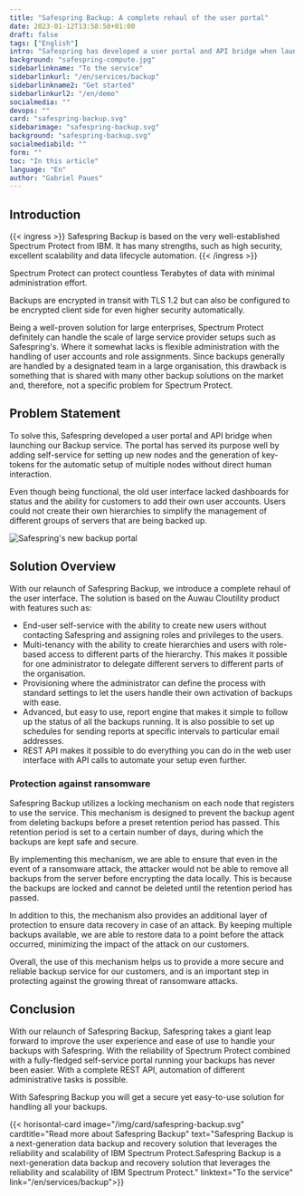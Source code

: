```yaml
---
title: "Safespring Backup: A complete rehaul of the user portal"
date: 2023-01-12T13:58:58+01:00
draft: false
tags: ["English"]
intro: "Safespring has developed a user portal and API bridge when launching our Safespring Backup service"
background: "safespring-compute.jpg"
sidebarlinkname: "To the service"
sidebarlinkurl: "/en/services/backup"
sidebarlinkname2: "Get started"
sidebarlinkurl2: "/en/demo"
socialmedia: ""
devops: ""
card: "safespring-backup.svg"
sidebarimage: "safespring-backup.svg"
background: "safespring-backup.svg"
socialmediabild: ""
form: ""
toc: "In this article"
language: "En"
author: "Gabriel Paues"
---
```



## Introduction

{{< ingress >}} 
Safespring Backup is based on the very well-established Spectrum Protect from IBM. It has many strengths, such as high security, excellent scalability and data lifecycle automation. 
{{< /ingress >}}

Spectrum Protect can protect countless Terabytes of data with minimal administration effort.

Backups are encrypted in transit with TLS 1.2 but can also be configured to be encrypted client side for even higher security automatically.

Being a well-proven solution for large enterprises, Spectrum Protect definitely can handle the scale of large service provider setups such as Safespring's. Where it somewhat lacks is flexible administration with the handling of user accounts and role assignments. Since backups generally are handled by a designated team in a large organisation, this drawback is something that is shared with many other backup solutions on the market and, therefore, not a specific problem for Spectrum Protect.

## Problem Statement

To solve this, Safespring developed a user portal and API bridge when launching our Backup service. The portal has served its purpose well by adding self-service for setting up new nodes and the generation of key-tokens for the automatic setup of multiple nodes without direct human interaction.

Even though being functional, the old user interface lacked dashboards for status and the ability for customers to add their own user accounts. Users could not create their own hierarchies to simplify the management of different groups of servers that are being backed up.

![Safespring's new backup portal](/img/safespring-backup-portal.png)

## Solution Overview

With our relaunch of Safespring Backup, we introduce a complete rehaul of the user interface. The solution is based on the Auwau Cloutility product with features such as:

- End-user self-service with the ability to create new users without contacting Safespring and assigning roles and privileges to the users.
- Multi-tenancy with the ability to create hierarchies and users with role-based access to different parts of the hierarchy. This makes it possible for one administrator to delegate different servers to different parts of the organisation.
- Provisioning where the administrator can define the process with standard settings to let the users handle their own activation of backups with ease.
- Advanced, but easy to use, report engine that makes it simple to follow up the status of all the backups running. It is also possible to set up schedules for sending reports at specific intervals to particular email addresses.
- REST API makes it possible to do everything you can do in the web user interface with API calls to automate your setup even further.

### Protection against ransomware

Safespring Backup utilizes a locking mechanism on each node that registers to use the service. This mechanism is designed to prevent the backup agent from deleting backups before a preset retention period has passed. This retention period is set to a certain number of days, during which the backups are kept safe and secure.

By implementing this mechanism, we are able to ensure that even in the event of a ransomware attack, the attacker would not be able to remove all backups from the server before encrypting the data locally. This is because the backups are locked and cannot be deleted until the retention period has passed.

In addition to this, the mechanism also provides an additional layer of protection to ensure data recovery in case of an attack. By keeping multiple backups available, we are able to restore data to a point before the attack occurred, minimizing the impact of the attack on our customers.

Overall, the use of this mechanism helps us to provide a more secure and reliable backup service for our customers, and is an important step in protecting against the growing threat of ransomware attacks.

## Conclusion

With our relaunch of Safespring Backup, Safespring takes a giant leap forward to improve the user experience and ease of use to handle your backups with Safespring. With the reliability of Spectrum Protect combined with a fully-fledged self-service portal running your backups has never been easier. With a complete REST API, automation of different administrative tasks is possible.

With Safespring Backup you will get a secure yet easy-to-use solution for handling all your backups.

{{< horisontal-card image="/img/card/safespring-backup.svg" cardtitle="Read more about Safespring Backup" text="Safespring Backup is a next-generation data backup and recovery solution that leverages the reliability and scalability of IBM Spectrum Protect.Safespring Backup is a next-generation data backup and recovery solution that leverages the reliability and scalability of IBM Spectrum Protect." linktext="To the service" link="/en/services/backup">}}




